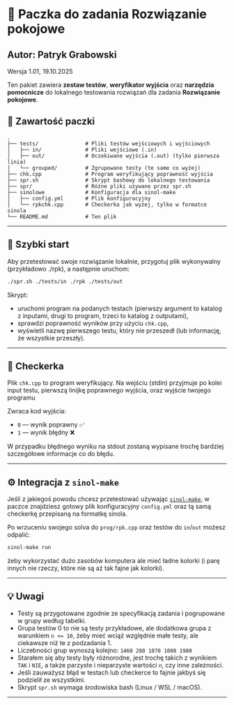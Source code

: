 # 🧩 Paczka do zadania Rozwiązanie pokojowe
## Autor: Patryk Grabowski

Wersja 1.01, 19.10.2025

Ten pakiet zawiera **zestaw testów**, **weryfikator wyjścia** oraz **narzędzia pomocnicze** do lokalnego testowania rozwiązań dla zadania **Rozwiązanie pokojowe**.

## 📁 Zawartość paczki

```
.
├── tests/               # Pliki testów wejściowych i wyjściowych
│   ├── in/              # Pliki wejściowe (.in)
│   ├── out/             # Oczekiwane wyjścia (.out) (tylko pierwsza linia)
│   └── grouped/         # Zgrupowane testy (te same co wyżej)
├── chk.cpp              # Program weryfikujący poprawność wyjścia
├── spr.sh               # Skrypt bashowy do lokalnego testowania
├── spr/                 # Różne pliki używane przez spr.sh
├── sinolowe             # Konfiguracja dla sinol-make
│   ├── config.yml       # Plik konfiguracyjny
│   └── rpkchk.cpp       # Checkerka jak wyżej, tylko w formatce sinola
└── README.md            # Ten plik
````

---

## 🚀 Szybki start

Aby przetestować swoje rozwiązanie lokalnie, przygotuj plik wykonywalny (przykładowo ./rpk), a następnie uruchom:

```bash
./spr.sh ./tests/in ./rpk ./tests/out
```

Skrypt:

* uruchomi program na podanych testach (pierwszy argument to katalog z inputami, drugi to program, trzeci to katalog z outputami),
* sprawdzi poprawność wyników przy użyciu `chk.cpp`,
* wyświetli nazwę pierwszego testu, który nie przeszedł (lub informację, że wszystkie przeszły).

---

## 🧪 Checkerka

Plik `chk.cpp` to program weryfikujący.
Na wejściu (stdin) przyjmuje po kolei input testu, pierwszą linijkę poprawnego wyjścia, oraz wyjście twojego programu

Zwraca kod wyjścia:

* `0` — wynik poprawny ✅
* `1` — wynik błędny ❌

W przypadku błędnego wyniku na stdout zostaną wypisane trochę bardziej szczegółowe informacje co do błędu.

---

## ⚙️ Integracja z `sinol-make`

Jeśli z jakiegoś powodu chcesz przetestować używając [`sinol-make`](https://github.com/sinol-project/sinol-make), w paczce znajdziesz gotowy plik konfiguracyjny `config.yml` oraz tą samą checkerkę przepisaną na formatkę sinola.

Po wrzuceniu swojego solva do `prog/rpk.cpp` oraz testów do `in`/`out` możesz odpalić:

```bash
sinol-make run
```

żeby wykorzystać dużo zasobów komputera ale mieć ładne kolorki (i parę innych nie rzeczy, które nie są aż tak fajne jak kolorki).

---

## 💡 Uwagi

* Testy są przygotowane zgodnie ze specyfikacją zadania i pogrupowane w grupy według tabelki.
* Grupa testów 0 to nie są testy przykładowe, ale dodatkowa grupa z warunkiem `n <= 10`, żeby mieć wciąż względnie małe testy, ale ciekawsze niż te z podzadania 1.
* Liczebności grup wynoszą kolejno: `1460 280 1070 1008 1980`
* Starałem się aby testy były różnorodne, jest trochę takich z wynikiem `TAK` i `NIE`, a także parzyste i nieparzyste wartości `n`, czy inne zależności.
* Jeśli zauważysz błąd w testach lub checkerce to fajnie jakbyś się podzielił ze wszystkimi.
* Skrypt `spr.sh` wymaga środowiska bash (Linux / WSL / macOS).

---

